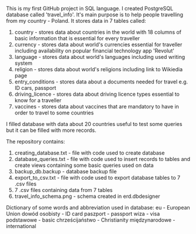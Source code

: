 This is my first GitHub project in SQL language. I created PostgreSQL database called 'travel_info'. 
It's main purpose is to help people travelling from my country - Poland. It stores data in 7 tables called:
1. country - stores data about countries in the world with 18 columns of basic information that is essential for every traveller
2. currency - stores data about world's currencies essential for traveller including availability on popular financial technology app 'Revolut'
3. language - stores data about world's languages including used writing system
4. religion - stores data about world's religions including link to Wikiedia page
5. entry_conditions - stores data about a documents needed for travel e.g. ID cars, passport
6. driving_licence - stores data about driving licence types essential to know for a traveller
7. vaccines - stores data about vaccines that are mandatory to have in order to travel to some countries

I filled database with data about 20 countries useful to test some queries but it can be filled with more records.

The repository contains:
1. creating_database.txt - file with code used to create database
2. database_queries.txt - file with code used to insert records to tables and create views containing some basic queries used on data
3. backup_db.backup - database backup file
4. export_to_csv.txt - file with code used to export database tables to 7 .csv files
5. 7 .csv files containing data from 7 tables
6. travel_info_schema.png - schema created in erd.dbdesigner

Dictionary of some words and abbreviation used in database:
eu - European Union
dowód osobisty - ID card
paszport - passport
wiza - visa
podstawowe - basic
chrześcijaństwo - Christianity
międzynarodowe - international
